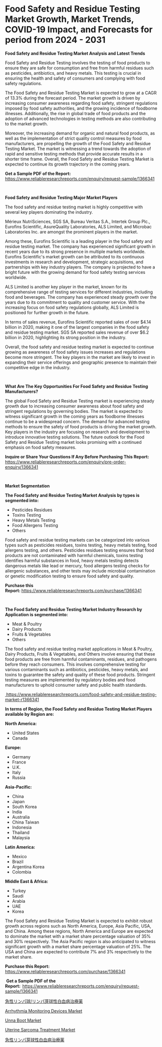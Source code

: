 <p><h1>Food Safety and Residue Testing Market Growth, Market Trends, COVID-19 Impact, and Forecasts for period from 2024 - 2031</h1></p><p><strong>Food Safety and Residue Testing Market Analysis and Latest Trends</strong></p>
<p><p>Food Safety and Residue Testing involves the testing of food products to ensure they are safe for consumption and free from harmful residues such as pesticides, antibiotics, and heavy metals. This testing is crucial in ensuring the health and safety of consumers and complying with food safety regulations.</p><p>The Food Safety and Residue Testing Market is expected to grow at a CAGR of 13.3% during the forecast period. The market growth is driven by increasing consumer awareness regarding food safety, stringent regulations imposed by food safety authorities, and the growing incidence of foodborne illnesses. Additionally, the rise in global trade of food products and the adoption of advanced technologies in testing methods are also contributing to the market growth.</p><p>Moreover, the increasing demand for organic and natural food products, as well as the implementation of strict quality control measures by food manufacturers, are propelling the growth of the Food Safety and Residue Testing Market. The market is witnessing a trend towards the adoption of rapid and sensitive testing methods that provide accurate results in a shorter time frame. Overall, the Food Safety and Residue Testing Market is expected to continue its growth trajectory in the coming years.</p></p>
<p><strong>Get a Sample PDF of the Report:&nbsp;</strong> <a href="https://www.reliableresearchreports.com/enquiry/request-sample/1366341">https://www.reliableresearchreports.com/enquiry/request-sample/1366341</a></p>
<p>&nbsp;</p>
<p><strong>Food Safety and Residue Testing Major Market Players</strong></p>
<p><p>The food safety and residue testing market is highly competitive with several key players dominating the industry. </p><p>Mérieux NutriSciences, SGS SA, Bureau Veritas S.A., Intertek Group Plc., Eurofins Scientific, AsureQuality Laboratories, ALS Limited, and Microbac Laboratories Inc. are amongst the prominent players in the market. </p><p>Among these, Eurofins Scientific is a leading player in the food safety and residue testing market. The company has experienced significant growth in recent years due to its strong presence in multiple markets worldwide. Eurofins Scientific's market growth can be attributed to its continuous investments in research and development, strategic acquisitions, and partnerships with key industry players. The company is projected to have a bright future with the growing demand for food safety testing services worldwide.</p><p>ALS Limited is another key player in the market, known for its comprehensive range of testing services for different industries, including food and beverages. The company has experienced steady growth over the years due to its commitment to quality and customer service. With the increasing focus on food safety regulations globally, ALS Limited is positioned for further growth in the future.</p><p>In terms of sales revenue, Eurofins Scientific reported sales of over $4.14 billion in 2020, making it one of the largest companies in the food safety and residue testing market. SGS SA reported sales revenue of over $6.2 billion in 2020, highlighting its strong position in the industry.</p><p>Overall, the food safety and residue testing market is expected to continue growing as awareness of food safety issues increases and regulations become more stringent. The key players in the market are likely to invest in expanding their service offerings and geographic presence to maintain their competitive edge in the industry.</p></p>
<p>&nbsp;</p>
<p><strong>What Are The Key Opportunities For Food Safety and Residue Testing Manufacturers?</strong></p>
<p><p>The global Food Safety and Residue Testing market is experiencing steady growth due to increasing consumer awareness about food safety and stringent regulations by governing bodies. The market is expected to witness significant growth in the coming years as foodborne illnesses continue to be a widespread concern. The demand for advanced testing methods to ensure the safety of food products is driving the market growth. Key players in the industry are focusing on research and development to introduce innovative testing solutions. The future outlook for the Food Safety and Residue Testing market looks promising with a continued emphasis on food safety measures.</p></p>
<p><strong>Inquire or Share Your Questions If Any Before Purchasing This Report:</strong> <a href="https://www.reliableresearchreports.com/enquiry/pre-order-enquiry/1366341">https://www.reliableresearchreports.com/enquiry/pre-order-enquiry/1366341</a></p>
<p>&nbsp;</p>
<p><strong>Market Segmentation</strong></p>
<p><strong>The Food Safety and Residue Testing Market Analysis by types is segmented into:</strong></p>
<p><ul><li>Pesticides Residues</li><li>Toxins Testing</li><li>Heavy Metals Testing</li><li>Food Allergens Testing</li><li>Others</li></ul></p>
<p><p>Food safety and residue testing markets can be categorized into various types such as pesticides residues, toxins testing, heavy metals testing, food allergens testing, and others. Pesticides residues testing ensures that food products are not contaminated with harmful chemicals, toxins testing identifies harmful substances in food, heavy metals testing detects dangerous metals like lead or mercury, food allergens testing checks for allergenic substances, and other tests may include microbial contamination or genetic modification testing to ensure food safety and quality.</p></p>
<p><strong>Purchase this Report:&nbsp;</strong><a href="https://www.reliableresearchreports.com/purchase/1366341">https://www.reliableresearchreports.com/purchase/1366341</a></p>
<p>&nbsp;</p>
<p><strong>The Food Safety and Residue Testing Market Industry Research by Application is segmented into:</strong></p>
<p><ul><li>Meat & Poultry</li><li>Dairy Products</li><li>Fruits & Vegetables</li><li>Others</li></ul></p>
<p><p>The food safety and residue testing market applications in Meat & Poultry, Dairy Products, Fruits & Vegetables, and Others involve ensuring that these food products are free from harmful contaminants, residues, and pathogens before they reach consumers. This involves comprehensive testing for various contaminants such as antibiotics, pesticides, heavy metals, and toxins to guarantee the safety and quality of these food products. Stringent testing measures are implemented by regulatory bodies and food manufacturers to uphold consumer safety and public health standards.</p></p>
<p><a href="https://www.reliableresearchreports.com/food-safety-and-residue-testing-market-r1366341">&nbsp;https://www.reliableresearchreports.com/food-safety-and-residue-testing-market-r1366341</a></p>
<p><strong>In terms of Region, the Food Safety and Residue Testing Market Players available by Region are:</strong></p>
<p>
    <p> <strong> North America: </strong>
        <ul>
            <li>United States</li>
            <li>Canada</li>
        </ul>
        </p> 
    <p> <strong> Europe: </strong>
        <ul>
            <li>Germany</li>
            <li>France</li>
            <li>U.K.</li>
            <li>Italy</li>
            <li>Russia</li>
        </ul>
        </p> 
    <p> <strong> Asia-Pacific: </strong>
        <ul>
            <li>China</li>
            <li>Japan</li>
            <li>South Korea</li>
            <li>India</li>
            <li>Australia</li>
            <li>China Taiwan</li>
            <li>Indonesia</li>
            <li>Thailand</li>
            <li>Malaysia</li>
        </ul>
        </p> 
    <p> <strong> Latin America: </strong>
        <ul>
            <li>Mexico</li>
            <li>Brazil</li>
            <li>Argentina Korea</li>
            <li>Colombia</li>
        </ul>
        </p> 
    <p> <strong> Middle East & Africa: </strong>
        <ul>
            <li>Turkey</li>
            <li>Saudi</li>
            <li>Arabia</li>
            <li>UAE</li>
            <li>Korea</li>
        </ul>
    </p>
    </p>
<p><p>The Food Safety and Residue Testing Market is expected to exhibit robust growth across regions such as North America, Europe, Asia Pacific, USA, and China. Among these regions, North America and Europe are expected to dominate the market with a market share percentage valuation of 35% and 30% respectively. The Asia Pacific region is also anticipated to witness significant growth with a market share percentage valuation of 25%. The USA and China are expected to contribute 7% and 3% respectively to the market share.</p></p>
<p><strong>Purchase this Report: </strong><a href="https://www.reliableresearchreports.com/purchase/1366341">https://www.reliableresearchreports.com/purchase/1366341</a></p>
<p>&nbsp;<strong>Get a Sample PDF of the Report:&nbsp;&nbsp;</strong><a href="https://www.reliableresearchreports.com/enquiry/request-sample/1366341">https://www.reliableresearchreports.com/enquiry/request-sample/1366341</a></p>
<p><strong></strong></p>
<p><p><a href="https://medium.com/@lelanadden5645/%E6%80%A5%E6%80%A7%E3%83%AA%E3%83%B3%E3%83%91%E7%90%83-%E3%83%AA%E3%83%B3%E3%83%91%E8%8A%BD%E7%90%83%E6%80%A7%E7%99%BD%E8%A1%80%E7%97%85%E6%B2%BB%E7%99%82%E8%96%AC%E5%B8%82%E5%A0%B4%E3%81%AE%E5%88%86%E6%9E%90%E3%81%A82024%E5%B9%B4%E3%81%8B%E3%82%892031%E5%B9%B4%E3%81%BE%E3%81%A7%E3%81%AE%E8%A6%8F%E6%A8%A1%E4%BA%88%E6%B8%AC-73ab161e48a1">急性リンパ球/リンパ芽球性白血病治療薬</a></p><p><a href="https://issuu.com/reportprime-2/docs/arrhythmia-monitoring-devices-market-size-2030.ppt">Arrhythmia Monitoring Devices Market</a></p><p><a href="https://issuu.com/reportprime-2/docs/unna-boot-market-size-2030.pptx">Unna Boot Market</a></p><p><a href="https://www.linkedin.com/pulse/uterine-sarcoma-treatment-market-competitive-analysis-trends-i7dke">Uterine Sarcoma Treatment Market</a></p><p><a href="https://medium.com/@lelanadden5645/%E6%80%A5%E6%80%A7%E3%83%AA%E3%83%B3%E3%83%91%E8%8A%BD%E7%90%83%E6%80%A7%E7%99%BD%E8%A1%80%E7%97%85%E6%B2%BB%E7%99%82%E8%96%AC%E5%B8%82%E5%A0%B4%E3%81%AF-%E5%B8%82%E5%A0%B4%E3%82%B7%E3%82%A7%E3%82%A2-%E5%B8%82%E5%A0%B4%E3%83%88%E3%83%AC%E3%83%B3%E3%83%89-%E5%B8%82%E5%A0%B4%E6%88%90%E9%95%B7%E3%81%AB%E9%96%A2%E3%81%99%E3%82%8B%E6%83%85%E5%A0%B1%E3%82%92%E6%8F%90%E4%BE%9B%E3%81%97%E3%81%BE%E3%81%99-50fa1de4d019">急性リンパ芽球性白血病治療薬</a></p></p>